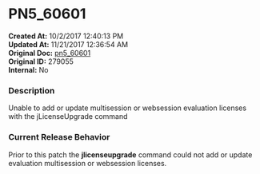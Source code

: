 # PN5_60601

**Created At:** 10/2/2017 12:40:13 PM  
**Updated At:** 11/21/2017 12:36:54 AM  
**Original Doc:** [pn5_60601](https://docs.jbase.com/36526-5-6-2-release-notes/pn5_60601)  
**Original ID:** 279055  
**Internal:** No  


### Description

Unable to add or update multisession or websession evaluation licenses with the jLicenseUpgrade command



### Current Release Behavior

Prior to this patch the **jlicenseupgrade** command could not add or update evaluation multisession or websession licenses.
